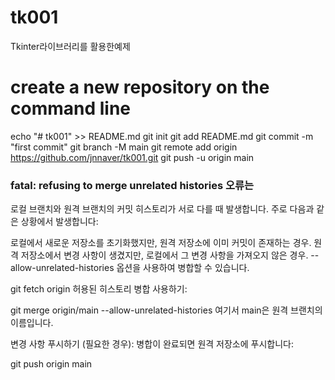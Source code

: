 # tk001
Tkinter라이브러리를 활용한예제
# create a new repository on the command line
echo "# tk001" >> README.md
git init
git add README.md
git commit -m "first commit"
git branch -M main
git remote add origin https://github.com/jnnaver/tk001.git
git push -u origin main


### fatal: refusing to merge unrelated histories 오류는
 로컬 브랜치와 원격 브랜치의 커밋 히스토리가 서로 다를 때 발생합니다. 주로 다음과 같은 상황에서 발생합니다:

로컬에서 새로운 저장소를 초기화했지만, 원격 저장소에 이미 커밋이 존재하는 경우.
원격 저장소에서 변경 사항이 생겼지만, 로컬에서 그 변경 사항을 가져오지 않은 경우.
--allow-unrelated-histories 옵션을 사용하여 병합할 수 있습니다.

git fetch origin
허용된 히스토리 병합 사용하기:

git merge origin/main --allow-unrelated-histories
여기서 main은 원격 브랜치의 이름입니다.

변경 사항 푸시하기 (필요한 경우):
병합이 완료되면 원격 저장소에 푸시합니다:

git push origin main